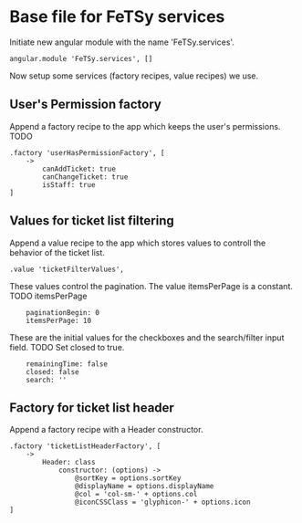 # Base file for FeTSy services

Initiate new angular module with the name 'FeTSy.services'.

    angular.module 'FeTSy.services', []

Now setup some services (factory recipes, value recipes) we use.


## User's Permission factory

Append a factory recipe to the app which keeps the user's permissions. TODO

    .factory 'userHasPermissionFactory', [
        ->
            canAddTicket: true
            canChangeTicket: true
            isStaff: true
    ]


## Values for ticket list filtering

Append a value recipe to the app which stores values to controll the
behavior of the ticket list.

    .value 'ticketFilterValues',

These values control the pagination. The value itemsPerPage is a constant.
TODO itemsPerPage

        paginationBegin: 0
        itemsPerPage: 10

These are the initial values for the checkboxes and the search/filter input
field. TODO Set closed to true.

        remainingTime: false
        closed: false
        search: ''


## Factory for ticket list header

Append a factory recipe with a Header constructor.

    .factory 'ticketListHeaderFactory', [
        ->
            Header: class
                constructor: (options) ->
                    @sortKey = options.sortKey
                    @displayName = options.displayName
                    @col = 'col-sm-' + options.col
                    @iconCSSClass = 'glyphicon-' + options.icon
    ]
